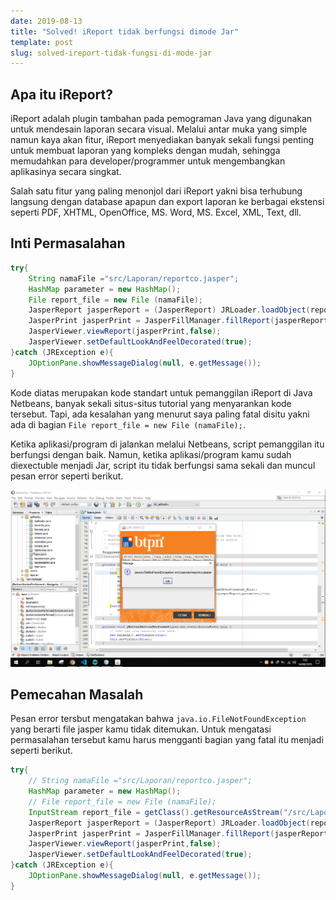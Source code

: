 ```yaml
---
date: 2019-08-13
title: "Solved! iReport tidak berfungsi dimode Jar"
template: post
slug: solved-ireport-tidak-fungsi-di-mode-jar
---
```


## Apa itu iReport?

iReport adalah plugin tambahan pada pemograman Java yang digunakan untuk mendesain laporan secara visual. Melalui antar muka yang simple namun kaya akan fitur, iReport menyediakan banyak sekali fungsi penting untuk membuat laporan yang kompleks dengan mudah, sehingga memudahkan para developer/programmer untuk mengembangkan aplikasinya secara singkat.

Salah satu fitur yang paling menonjol dari iReport yakni bisa terhubung langsung dengan database apapun dan export laporan ke berbagai ekstensi seperti PDF, XHTML, OpenOffice, MS. Word, MS. Excel, XML, Text, dll.

## Inti Permasalahan

```java
try{
    String namaFile ="src/Laporan/reportco.jasper";
    HashMap parameter = new HashMap();
    File report_file = new File (namaFile);
    JasperReport jasperReport = (JasperReport) JRLoader.loadObject(report_file);
    JasperPrint jasperPrint = JasperFillManager.fillReport(jasperReport,parameter,con);
    JasperViewer.viewReport(jasperPrint,false);
    JasperViewer.setDefaultLookAndFeelDecorated(true);
}catch (JRException e){
    JOptionPane.showMessageDialog(null, e.getMessage());
}
```

Kode diatas merupakan kode standart untuk pemanggilan iReport di Java Netbeans, banyak sekali situs-situs tutorial yang menyarankan kode tersebut. Tapi, ada kesalahan yang menurut saya paling fatal disitu yakni ada di bagian `File report_file = new File (namaFile);`. 

Ketika aplikasi/program di jalankan melalui Netbeans, script pemanggilan itu berfungsi dengan baik. Namun, ketika aplikasi/program kamu sudah diexectuble menjadi Jar, script itu tidak berfungsi sama sekali dan muncul pesan error seperti berikut.

![](../uploads/solved-ireport.png)<br/>

## Pemecahan Masalah

Pesan error tersbut mengatakan bahwa `java.io.FileNotFoundException` yang berarti file jasper kamu tidak ditemukan. Untuk mengatasi permasalahan tersebut kamu harus mengganti bagian yang fatal itu menjadi seperti berikut.

```java
try{
    // String namaFile ="src/Laporan/reportco.jasper";
    HashMap parameter = new HashMap();
    // File report_file = new File (namaFile);
    InputStream report_file = getClass().getResourceAsStream("/src/Laporan/reportco.jasper");
    JasperReport jasperReport = (JasperReport) JRLoader.loadObject(report_file);
    JasperPrint jasperPrint = JasperFillManager.fillReport(jasperReport,parameter,con);
    JasperViewer.viewReport(jasperPrint,false);
    JasperViewer.setDefaultLookAndFeelDecorated(true);
}catch (JRException e){
    JOptionPane.showMessageDialog(null, e.getMessage());
}
```